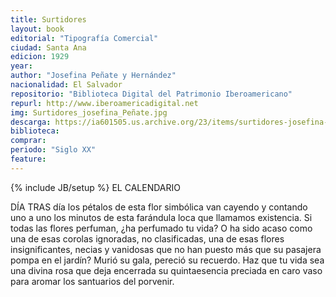 ```yaml
---
title: Surtidores
layout: book
editorial: "Tipografía Comercial"
ciudad: Santa Ana
edicion: 1929
year: 
author: "Josefina Peñate y Hernández"
nacionalidad: El Salvador
repositorio: "Biblioteca Digital del Patrimonio Iberoamericano"
repurl: http://www.iberoamericadigital.net
img: Surtidores_josefina_Peñate.jpg
descarga: https://ia601505.us.archive.org/23/items/surtidores-josefina-penate-hernandez/Surtidores%20-%20Josefina%20Pe%C3%B1ate%20Hernandez.pdf
biblioteca: 
comprar:
periodo: "Siglo XX"
feature: 
---
```

{% include JB/setup %}
EL CALENDARIO
 
DÍA TRAS día los pétalos de esta flor simbólica van cayendo y contando uno a uno los minutos de esta farándula loca que llamamos existencia. Si todas las flores perfuman, ¿ha perfumado tu vida? O ha sido acaso como una de esas corolas ignoradas, no clasificadas, una de esas flores insignificantes, necias y vanidosas que no han puesto más que su pasajera pompa en el jardín? Murió su gala, pereció su recuerdo. Haz que tu vida sea una divina rosa que deja encerrada su quintaesencia preciada en caro vaso para aromar los santuarios del porvenir.
